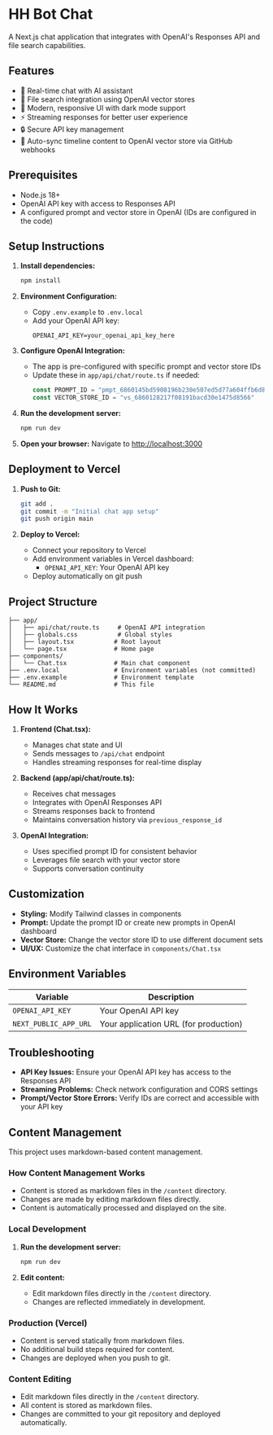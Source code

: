 # HH Bot Chat

A Next.js chat application that integrates with OpenAI's Responses API and file search capabilities.

## Features

- 🤖 Real-time chat with AI assistant
- 📁 File search integration using OpenAI vector stores
- 🎨 Modern, responsive UI with dark mode support
- ⚡ Streaming responses for better user experience
- 🔒 Secure API key management
- 🔄 Auto-sync timeline content to OpenAI vector store via GitHub webhooks

## Prerequisites

- Node.js 18+ 
- OpenAI API key with access to Responses API
- A configured prompt and vector store in OpenAI (IDs are configured in the code)

## Setup Instructions

1. **Install dependencies:**
   ```bash
   npm install
   ```

2. **Environment Configuration:**
   - Copy `.env.example` to `.env.local`
   - Add your OpenAI API key:
     ```
     OPENAI_API_KEY=your_openai_api_key_here
     ```

3. **Configure OpenAI Integration:**
   - The app is pre-configured with specific prompt and vector store IDs
   - Update these in `app/api/chat/route.ts` if needed:
     ```typescript
     const PROMPT_ID = "pmpt_6860145bd5908196b230e507ed5d77a604ffb6d8d850b993"
     const VECTOR_STORE_ID = "vs_6860128217f08191bacd30e1475d8566"
     ```

4. **Run the development server:**
   ```bash
   npm run dev
   ```

5. **Open your browser:**
   Navigate to [http://localhost:3000](http://localhost:3000)

## Deployment to Vercel

1. **Push to Git:**
   ```bash
   git add .
   git commit -m "Initial chat app setup"
   git push origin main
   ```

2. **Deploy to Vercel:**
   - Connect your repository to Vercel
   - Add environment variables in Vercel dashboard:
     - `OPENAI_API_KEY`: Your OpenAI API key
   - Deploy automatically on git push

## Project Structure

```
├── app/
│   ├── api/chat/route.ts     # OpenAI API integration
│   ├── globals.css           # Global styles
│   ├── layout.tsx           # Root layout
│   └── page.tsx             # Home page
├── components/
│   └── Chat.tsx             # Main chat component
├── .env.local               # Environment variables (not committed)
├── .env.example             # Environment template
└── README.md                # This file
```

## How It Works

1. **Frontend (Chat.tsx):**
   - Manages chat state and UI
   - Sends messages to `/api/chat` endpoint
   - Handles streaming responses for real-time display

2. **Backend (app/api/chat/route.ts):**
   - Receives chat messages
   - Integrates with OpenAI Responses API
   - Streams responses back to frontend
   - Maintains conversation history via `previous_response_id`

3. **OpenAI Integration:**
   - Uses specified prompt ID for consistent behavior
   - Leverages file search with your vector store
   - Supports conversation continuity

## Customization

- **Styling:** Modify Tailwind classes in components
- **Prompt:** Update the prompt ID or create new prompts in OpenAI dashboard
- **Vector Store:** Change the vector store ID to use different document sets
- **UI/UX:** Customize the chat interface in `components/Chat.tsx`

## Environment Variables

| Variable | Description |
|----------|-------------|
| `OPENAI_API_KEY` | Your OpenAI API key |
| `NEXT_PUBLIC_APP_URL` | Your application URL (for production) |

## Troubleshooting

- **API Key Issues:** Ensure your OpenAI API key has access to the Responses API
- **Streaming Problems:** Check network configuration and CORS settings
- **Prompt/Vector Store Errors:** Verify IDs are correct and accessible with your API key 

## Content Management

This project uses markdown-based content management.

### How Content Management Works
- Content is stored as markdown files in the `/content` directory.
- Changes are made by editing markdown files directly.
- Content is automatically processed and displayed on the site.

### Local Development
1. **Run the development server:**
   ```bash
   npm run dev
   ```

2. **Edit content:**
   - Edit markdown files directly in the `/content` directory.
   - Changes are reflected immediately in development.

### Production (Vercel)
- Content is served statically from markdown files.
- No additional build steps required for content.
- Changes are deployed when you push to git.

### Content Editing
- Edit markdown files directly in the `/content` directory.
- All content is stored as markdown files.
- Changes are committed to your git repository and deployed automatically. 